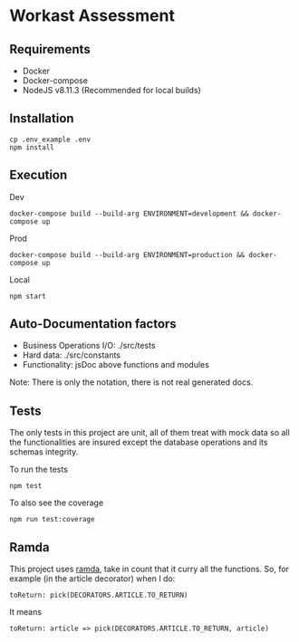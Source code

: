 # Workast Assessment

## Requirements
- Docker
- Docker-compose
- NodeJS v8.11.3 (Recommended for local builds)

## Installation
```
cp .env_example .env
npm install
```

## Execution
Dev
```
docker-compose build --build-arg ENVIRONMENT=development && docker-compose up
```
Prod
```
docker-compose build --build-arg ENVIRONMENT=production && docker-compose up
```
Local
```
npm start
```

## Auto-Documentation factors
- Business Operations I/O: ./src/tests
- Hard data: ./src/constants
- Functionality: jsDoc above functions and modules

Note: There is only the notation, there is not real generated docs.

## Tests
The only tests in this project are unit, all of them treat with mock data so all the functionalities are insured except the database operations and its schemas integrity.

To run the tests
```
npm test
```
To also see the coverage
```
npm run test:coverage
```

## Ramda

This project uses [ramda](https://ramdajs.com/), take in count that it curry all the functions.
So, for example (in the article decorator) when I do:
```
toReturn: pick(DECORATORS.ARTICLE.TO_RETURN)
```
It means
```
toReturn: article => pick(DECORATORS.ARTICLE.TO_RETURN, article)
```
